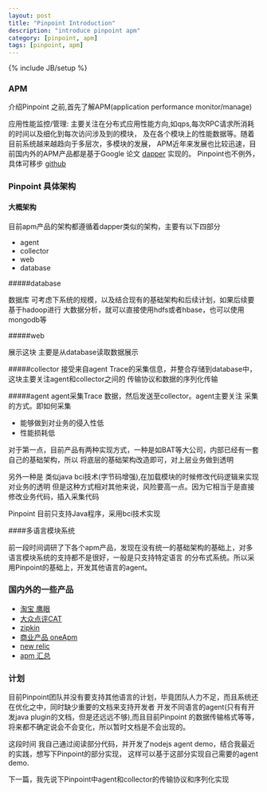 ```yaml
---
layout: post
title: "Pinpoint Introduction"
description: "introduce pinpoint apm"
category: [pinpoint, apm]
tags: [pinpoint, apm]
---
```

{% include JB/setup %}

### APM 

介绍Pinpoint 之前,首先了解APM(application performance monitor/manage)

应用性能监控/管理:
主要关注在分布式应用性能方向,如qps,每次RPC请求所消耗的时间以及细化到每次访问涉及到的模块，
及在各个模块上的性能数据等。随着目前系统越来越趋向于多层次，多模块的发展，
APM近年来发展也比较迅速，目前国内外的APM产品都是基于Google 
论文 [dapper](http://bigbully.github.io/Dapper-translation/) 实现的。
Pinpoint也不例外，具体可移步 [github](https://github.com/naver/pinpoint)

### Pinpoint 具体架构
#### 大概架构

目前apm产品的架构都遵循着dapper类似的架构，主要有以下四部分

* agent 
* collector
* web
* database

#####database

数据库 可考虑下系统的规模，以及结合现有的基础架构和后续计划，如果后续要基于hadoop进行
大数据分析，就可以直接使用hdfs或者hbase，也可以使用mongodb等

#####web

展示这块 主要是从database读取数据展示
    
#####collector
接受来自agent Trace的采集信息，并整合存储到database中，这块主要关注agent和collector之间的
传输协议和数据的序列化传输

#####agent
agent采集Trace 数据，然后发送至collector。agent主要关注 采集的方式。即如何采集 
        
* 能够做到对业务的侵入性低
* 性能损耗低
        
对于第一点，目前产品有两种实现方式，一种是如BAT等大公司，内部已经有一套自己的基础架构，所以
将底层的基础架构改造即可，对上层业务做到透明

另外一种是 类似java bci技术(字节码增强),在加载模块的时候修改代码逻辑来实现对业务的透明
但是这种方式相对其他来说，风险要高一点。因为它相当于是直接修改业务代码，插入采集代码
           
Pinpoint 目前只支持Java程序，采用bci技术实现

####多语言模块系统

前一段时间调研了下各个apm产品，发现在没有统一的基础架构的基础上，对多语言模块系统的支持都不是很好，一般是只支持特定语言
的分布式系统。所以采用Pinpoint的基础上，开发其他语言的agent。

        
### 国内外的一些产品

 * [淘宝 鹰眼](http://wenku.it168.com/d_001241168.shtml) 
 * [大众点评CAT](http://mp.weixin.qq.com/s?__biz=MzA5Nzc4OTA1Mw==&mid=410422335&idx=1&sn=6f155b1b5211a26cf0c1e92f954c9874#rd)
 * [zipkin](https://github.com/openzipkin/zipkin)
 * [商业产品 oneApm](http://www.oneapm.com/)
 * [new relic](https://newrelic.com/)
 * [apm 汇总](https://github.com/sdcuike/DistributedTracingSystem)

### 计划

 目前Pinpoint团队并没有要支持其他语言的计划，毕竟团队人力不足，而且系统还在优化之中，同时缺少重要的文档来支持开发者
 开发不同语言的agent(只有有开发java plugin的文档，但是还远远不够),而且目前Pinpoint 的数据传输格式等等，
 将来都不确定说会不会变化，所以暂时文档是不会出现的。

 这段时间 我自己通过阅读部分代码，并开发了nodejs agent demo，结合我最近的实践，想写下Pinpoint的部分实现，
 这样可以基于这部分实现自己需要的agent demo.

 下一篇，我先说下Pinpoint中agent和collector的传输协议和序列化实现

